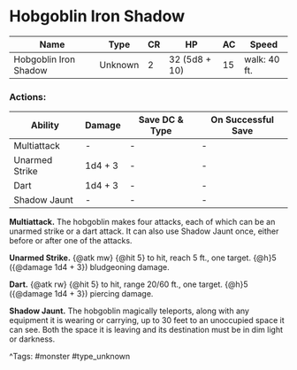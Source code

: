 # Hobgoblin Iron Shadow

| Name | Type | CR | HP | AC | Speed |
|------|------|----|----|----|-------|
| Hobgoblin Iron Shadow | Unknown | 2 | 32 (5d8 + 10) | 15 | walk: 40 ft. |

### Actions:

| Ability | Damage | Save DC & Type | On Successful Save |
|---------|--------|----------------|--------------------|
| Multiattack | - | - | - |
| Unarmed Strike | 1d4 + 3 | - | - |
| Dart | 1d4 + 3 | - | - |
| Shadow Jaunt | - | - | - |


**Multiattack.** The hobgoblin makes four attacks, each of which can be an unarmed strike or a dart attack. It can also use Shadow Jaunt once, either before or after one of the attacks.

**Unarmed Strike.** {@atk mw} {@hit 5} to hit, reach 5 ft., one target. {@h}5 ({@damage 1d4 + 3}) bludgeoning damage.

**Dart.** {@atk rw} {@hit 5} to hit, range 20/60 ft., one target. {@h}5 ({@damage 1d4 + 3}) piercing damage.

**Shadow Jaunt.** The hobgoblin magically teleports, along with any equipment it is wearing or carrying, up to 30 feet to an unoccupied space it can see. Both the space it is leaving and its destination must be in dim light or darkness.

^Tags: #monster #type_unknown